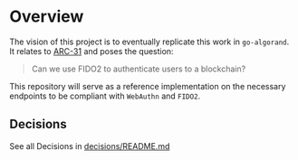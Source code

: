 # Overview

The vision of this project is to eventually replicate this work in `go-algorand`. It relates
to [ARC-31](https://github.com/algorandfoundation/ARCs/pull/160) and poses the question:

> Can we use FIDO2 to authenticate users to a blockchain?

This repository will serve as a reference implementation on the necessary endpoints to be
compliant with `WebAuthn` and `FIDO2`.

## Decisions

See all Decisions in [decisions/README.md](decisions/README.md)
